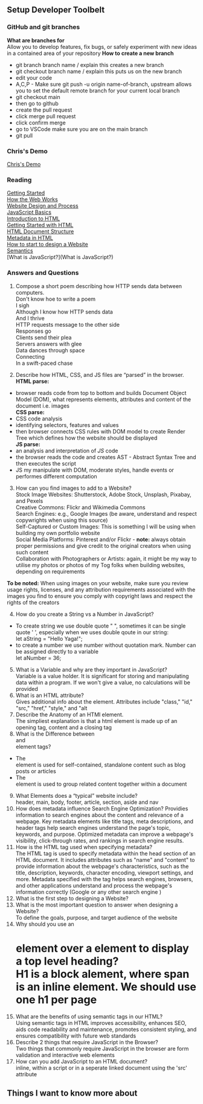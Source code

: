 ## Setup Developer Toolbelt

### GitHub and git branches  
**What are branches for**  
Allow you to develop features, fix bugs, or safely experiment with new ideas in a contained area of your repository
**How to create a new branch**
- git branch branch name / explain this creates a new branch  
- git checkout branch name / explain this puts us on the new branch  
- edit your code  
- A,C,P - Make sure git push -u origin name-of-branch, upstream allows you to set the default remote branch for your current local branch  
- git checkout main  
- then go to github  
- create the pull request  
- click merge pull request  
- click confirm merge  
- go to VSCode make sure you are on the main branch  
- git pull  

### Chris's Demo  
[Chris's Demo](https://github.com/CSEAMAN3/201-d5-class-demos/tree/main/201-class-01)  

### Reading
[Getting Started](https://developer.mozilla.org/en-US/docs/Learn/Getting_started_with_the_web)  
[How the Web Works](https://developer.mozilla.org/en-US/docs/Learn/Getting_started_with_the_web/How_the_Web_works)  
[Website Design and Process](https://developer.mozilla.org/en-US/docs/Learn/Getting_started_with_the_web/What_will_your_website_look_like)  
[ JavaScript Basics](https://developer.mozilla.org/en-US/docs/Learn/Getting_started_with_the_web/JavaScript_basics)  
[Introduction to HTML](https://developer.mozilla.org/en-US/docs/Learn/HTML/Introduction_to_HTML)  
[Getting Started with HTML](https://developer.mozilla.org/en-US/docs/Learn/HTML/Introduction_to_HTML/Getting_started)  
[HTML Document Structure](https://developer.mozilla.org/en-US/docs/Learn/HTML/Introduction_to_HTML/Document_and_website_structure)  
[Metadata in HTML](https://developer.mozilla.org/en-US/docs/Learn/HTML/Introduction_to_HTML/The_head_metadata_in_HTML)  
[How to start to design a Website](https://developer.mozilla.org/en-US/docs/Learn/Common_questions/Design_and_accessibility/Thinking_before_coding)  
[Semantics](https://developer.mozilla.org/en-US/docs/Glossary/Semantics)  
[What is JavaScript?](What is JavaScript?)  

### Answers and Questions  
1. Compose a short poem describing how HTTP sends data between computers.  
Don't know hoe to write a poem  
I sigh  
Although I know how HTTP sends data  
And I thrive  
HTTP requests message to the other side  
Responses go  
Clients send their plea  
Servers answers with glee  
Data dances through space  
Connecting  
In a swift-paced chase   

2. Describe how HTML, CSS, and JS files are “parsed” in the browser.  
**HTML parse:**  
- browser reads code from top to bottom and builds Document Object Model (DOM), what represents elements, attributes and content of the document i.e. images  
**CSS parse:**  
- CSS code analysis  
- identifying selectors, features and values  
- then browser connects CSS rules with DOM model to create Render Tree which defines how the website should be displayed  
**JS parse:**
- an analysis and interpretation of *JS* code  
- the browser reads the code and creates AST - Abstract Syntax Tree and then executes the script  
- JS my manipulate with DOM, moderate styles, handle events or performes different computation  
3. How can you find images to add to a Website?  
Stock Image Websites: Shutterstock, Adobe Stock, Unsplash, Pixabay, and Pexels  
Creative Commons: Flickr and Wikimedia Commons  
Search Engines: e.g., Google Images (be aware, understand and respect copywrights when using this source)  
Self-Captured or Custom Images: This is something I will be using when building my own portfolio website  
Social Media Platforms:  Pinterest and/or Flickr - **note:** always obtain proper permissions and give credit to the original creators when using such content  
Collaboration with Photographers or Artists: again, it might be my way to utilise my photos or photos of my Tog folks when building websites, depending on requirements  

**To be noted:** When using images on your website, make sure you review usage rights, licenses, and any attribution requirements associated with the images you find to ensure you comply with copyright laws and respect the rights of the creators  

4. How do you create a String vs a Number in JavaScript?  
- To create string we use double quote " ", sometimes it can be single quote ' ', especially when we uses double qoute in our string:  
let aString = "Hello Yaga!";  
- to create a number we use number without quotation mark. Number can be assigned directly to a variable  
let aNumber = 36;
5. What is a Variable and why are they important in JavaScript?  
Variable is a value holder. It is significant for storing and manipulating data within a program. If we won't give a value, no calculations will be provided  
6. What is an HTML attribute?  
Gives additional info about the element. Attributes include "class," "id," "src," "href," "style," and "alt  
7. Describe the Anatomy of an HTMl element.  
The simpliest explanation is that a html element is made up of an opening tag, content and a closing tag  
8. What is the Difference between <article> and <section> element tags?  
- The <article> element is used for self-contained, standalone content such as blog posts or articles  
- The <section> element is used to group related content together within a document  
9. What Elements does a “typical” website include?  
header, main, body, footer, article, section, aside and nav  
10. How does metadata influence Search Engine Optimization?
Providies information to search engines about the content and relevance of a webpage. Key metadata elements like title tags, meta descriptions, and header tags help search engines understand the page's topic, keywords, and purpose. Optimized metadata can improve a webpage's visibility, click-through rates, and rankings in search engine results.
11. How is the <meta> HTML tag used when specifying metadata?  
The <meta> HTML tag is used to specify metadata within the head section of an HTML document. It includes attributes such as "name" and "content" to provide information about the webpage's characteristics, such as the title, description, keywords, character encoding, viewport settings, and more. 
Metadata specified with the <meta> tag helps search engines, browsers, and other applications understand and process the webpage's information correctly (Google or any other search engine )
12. What is the first step to designing a Website?  
13. What is the most important question to answer when designing a Website?  
To define the goals, purpose, and target audience of the website  
14. Why should you use an <h1> element over a <span> element to display a top level heading?  
H1 is a block alement, where span is an inline element. We should use one h1 per page  
15. What are the benefits of using semantic tags in our HTML?  
Using semantic tags in HTML improves accessibility, enhances SEO, aids code readability and maintenance, promotes consistent styling, and ensures compatibility with future web standards  
16. Describe 2 things that require JavaScript in the Browser?  
Two things that commonly require JavaScript in the browser are form validation and interactive web elements 
17. How can you add JavaScript to an HTML document?  
inline, within a script or in a seperate linked document using the 'src' attribute  
## Things I want to know more about




